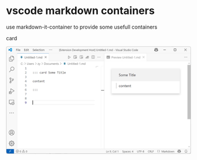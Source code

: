 # vscode markdown containers

use markdown-it-container to provide some usefull containers

card

![](./docs/img/card.png)
